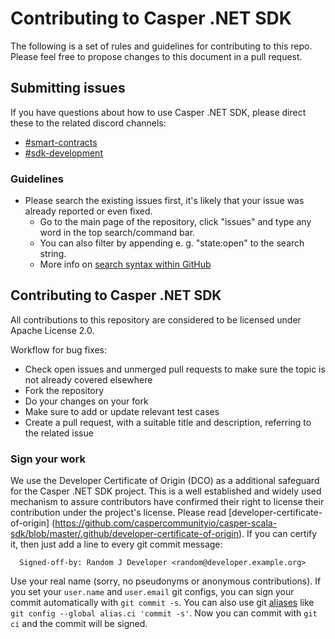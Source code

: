 # Contributing to Casper .NET SDK

The following is a set of rules and guidelines for contributing to this repo. Please feel free to propose changes to this document in a pull request.

## Submitting issues

If you have questions about how to use Casper .NET SDK, please direct these to the related discord channels:
* [#smart-contracts](https://discord.gg/casperblockchain)
* [#sdk-development](https://discord.gg/casperblockchain)

### Guidelines
* Please search the existing issues first, it's likely that your issue was already reported or even fixed.
  - Go to the main page of the repository, click "issues" and type any word in the top search/command bar.
  - You can also filter by appending e. g. "state:open" to the search string.
  - More info on [search syntax within GitHub](https://help.github.com/articles/searching-issues)

## Contributing to Casper .NET SDK

All contributions to this repository are considered to be licensed under Apache License 2.0.

Workflow for bug fixes:
* Check open issues and unmerged pull requests to make sure the topic is not already covered elsewhere
* Fork the repository
* Do your changes on your fork
* Make sure to add or update relevant test cases
* Create a pull request, with a suitable title and description, referring to the related issue

### Sign your work

We use the Developer Certificate of Origin (DCO) as a additional safeguard
for the Casper .NET SDK project. This is a well established and widely used
mechanism to assure contributors have confirmed their right to license
their contribution under the project's license.
Please read [developer-certificate-of-origin] (https://github.com/caspercommunityio/casper-scala-sdk/blob/master/.github/developer-certificate-of-origin).
If you can certify it, then just add a line to every git commit message:

````
  Signed-off-by: Random J Developer <random@developer.example.org>
````

Use your real name (sorry, no pseudonyms or anonymous contributions).
If you set your `user.name` and `user.email` git configs, you can sign your
commit automatically with `git commit -s`. You can also use git [aliases](https://git-scm.com/book/tr/v2/Git-Basics-Git-Aliases)
like `git config --global alias.ci 'commit -s'`. Now you can commit with
`git ci` and the commit will be signed.
